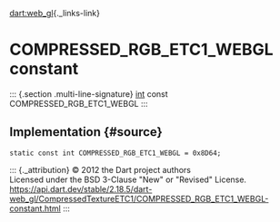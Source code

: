 [dart:web\_gl](../../dart-web_gl/dart-web_gl-library){._links-link}

COMPRESSED\_RGB\_ETC1\_WEBGL constant
=====================================

::: {.section .multi-line-signature}
[int](../../dart-core/int-class) const COMPRESSED\_RGB\_ETC1\_WEBGL
:::

Implementation {#source}
--------------

``` {.language-dart data-language="dart"}
static const int COMPRESSED_RGB_ETC1_WEBGL = 0x8D64;
```

::: {._attribution}
© 2012 the Dart project authors\
Licensed under the BSD 3-Clause \"New\" or \"Revised\" License.\
<https://api.dart.dev/stable/2.18.5/dart-web_gl/CompressedTextureETC1/COMPRESSED_RGB_ETC1_WEBGL-constant.html>
:::
